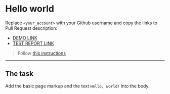 # Hello world
Replace `<your_account>` with your Github username and copy the links to Pull Request description:
- [DEMO LINK](https://dianasheptak.github.io/layout_hello-world/)
- [TEST REPORT LINK](https://dianasheptak.github.io/layout_hello-world/report/html_report/)

> Follow [this instructions](https://mate-academy.github.io/layout_task-guideline/#how-to-solve-the-layout-tasks-on-github)
___

## The task 
Add the basic page markup and the text `Hello, world!` into the body.
